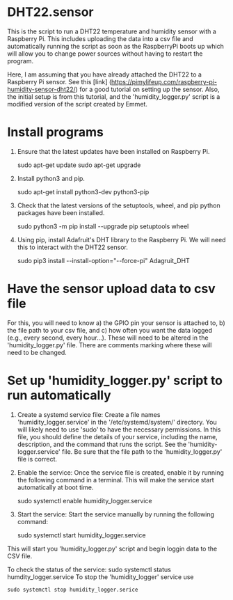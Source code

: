 # DHT22.sensor
This is the script to run a DHT22 temperature and humidity sensor with a Raspberry Pi. This includes uploading the data into a csv file and automatically running the script as soon as the RaspberryPi boots up which will allow you to change power sources without having to restart the program.

Here, I am assuming that you have already attached the DHT22 to a Raspberry Pi sensor. See this [link] (https://pimylifeup.com/raspberry-pi-humidity-sensor-dht22/) for a good tutorial on setting up the sensor. Also, the initial setup is from this tutorial, and the 'humidity_logger.py' script is a modified version of the script created by Emmet.

# Install programs
1. Ensure that the latest updates have been installed on Raspberry Pi.
   
   sudo apt-get update
   sudo apt-get upgrade
   
2. Install python3 and pip.
   
   sudo apt-get install python3-dev python3-pip
   
3. Check that the latest versions of the setuptools, wheel, and pip python packages have been installed.
   
   sudo python3 -m pip install --upgrade pip setuptools wheel
   
4. Using pip, install Adafruit's DHT library to the Raspberry Pi. We will need this to interact with the DHT22 sensor.

   sudo pip3 install --install-option="--force-pi" Adagruit_DHT

# Have the sensor upload data to csv file
For this, you will need to know a) the GPIO pin your sensor is attached to, b) the file path to your csv file, and c) how often you want the data logged (e.g., every second, every hour...). These will need to be altered in the 'humidity_logger.py' file. There are comments marking where these will need to be changed.

# Set up 'humidity_logger.py' script to run automatically
1. Create a systemd service file: Create a file names 'humidity_logger.service' in the '/etc/systemd/system/' directory. You will likely need to use 'sudo' to have the necessary permissions. In this file, you should define the details of your service, including the name, description, and the command that runs the script. See the 'humidity-logger.service' file. 
   Be sure that the file path to the 'humidity_logger.py' file is correct.

2. Enable the service: Once the service file is created, enable it by running the following command in a terminal. This will make the service start automatically at boot time.

    sudo systemctl enable humidity_logger.service

3. Start the service: Start the service manually by running the following command:

    sudo systemctl start humidity_logger.service

  This will start you 'humidity_logger.py' script and begin loggin data to the CSV file.

To check the status of the service:
    sudo systemctl status humdity_logger.service
To stop the 'humidity_logger' service use

    sudo systemctl stop humidity_logger.serice
